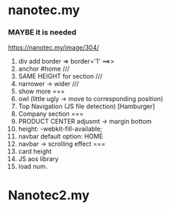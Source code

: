 # nanotec.my


### MAYBE it is needed
https://nanotec.my/image/304/


1. div add border => border='1' ==>> <div class="row text-left" border=1>
2. anchor #home ///
3. SAME HEIGHT for section ///
4. narrower -> wider ///
5. show more
===
6. owl (little ugly -> move to corresponding position)
7. Top Navigation (JS file detection) [Hamburger]
8. Company section
===
9. PRODUCT CENTER adjusmt -> margin bottom 
10. height: -webkit-fill-available;
11. navbar default option: HOME
12. navbar -> scrolling effect
===
13. card height
14. JS aos library
15. load num.

# Nanotec2.my
